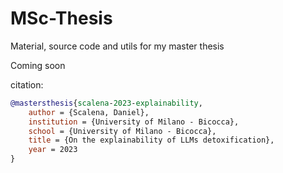 # MSc-Thesis
Material, source code and utils for my master thesis

Coming soon


citation:
```bibtex
@mastersthesis{scalena-2023-explainability,
    author = {Scalena, Daniel},
    institution = {University of Milano - Bicocca},
    school = {University of Milano - Bicocca},
    title = {On the explainability of LLMs detoxification},
    year = 2023
}
```